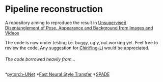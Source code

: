 # Pipeline reconstruction

A repository aiming to reproduce the result in [Unsupervised Disentanglement of Pose, Appearance and Background from Images and Videos](https://openreview.net/forum?id=ryen_CEFwr)

The code is now under testing i.e. buggy, ugly, not working yet.
Feel free to review the code. Any suggestion for [ChinYing-Li](https://github.com/ChinYing-Li) would be appreciated.

###### The code borrowed heavily from...
*[pytorch-UNet](https://github.com/cosmic-cortex/pytorch-UNet)
*[Fast Neural Style Transfer](https://github.com/pytorch/examples/tree/master/fast_neural_style)
*[SPADE](https://github.com/NVlabs/SPADE)
